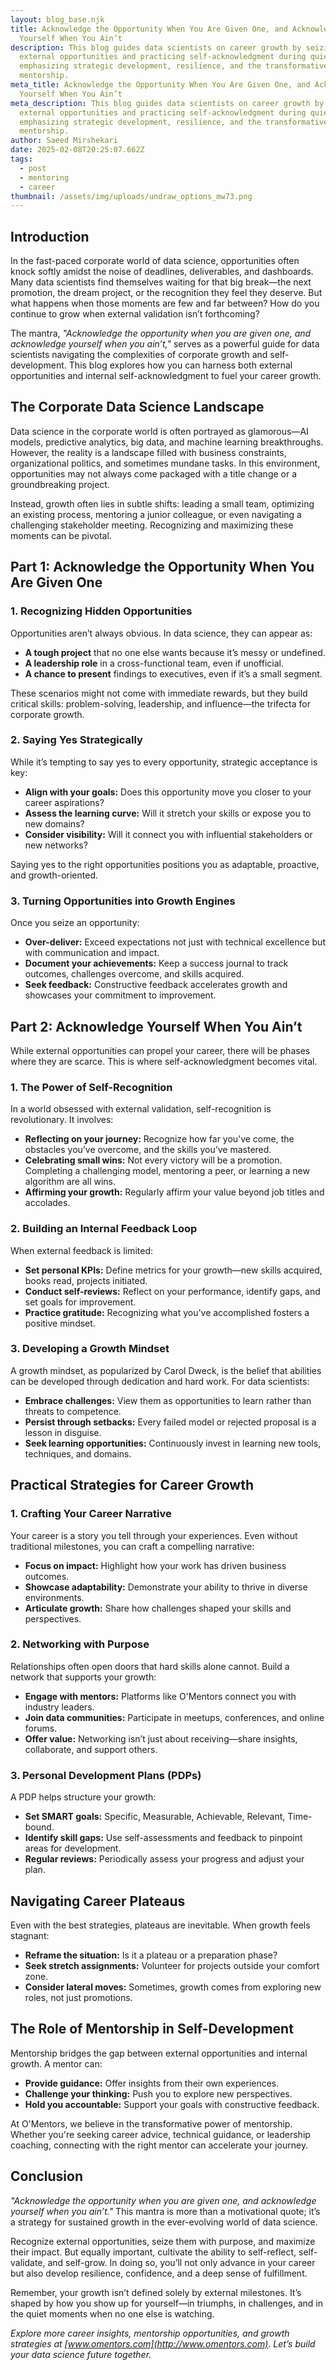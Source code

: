 ```yaml
---
layout: blog_base.njk
title: Acknowledge the Opportunity When You Are Given One, and Acknowledge
  Yourself When You Ain’t
description: This blog guides data scientists on career growth by seizing
  external opportunities and practicing self-acknowledgment during quiet phases,
  emphasizing strategic development, resilience, and the transformative power of
  mentorship.
meta_title: Acknowledge the Opportunity When You Are Given One, and Acknowledge
  Yourself When You Ain’t
meta_description: This blog guides data scientists on career growth by seizing
  external opportunities and practicing self-acknowledgment during quiet phases,
  emphasizing strategic development, resilience, and the transformative power of
  mentorship.
author: Saeed Mirshekari
date: 2025-02-08T20:25:07.662Z
tags:
  - post
  - mentoring
  - career
thumbnail: /assets/img/uploads/undraw_options_mw73.png
---
```






## Introduction

In the fast-paced corporate world of data science, opportunities often knock softly amidst the noise of deadlines, deliverables, and dashboards. Many data scientists find themselves waiting for that big break—the next promotion, the dream project, or the recognition they feel they deserve. But what happens when those moments are few and far between? How do you continue to grow when external validation isn’t forthcoming?

The mantra, *"Acknowledge the opportunity when you are given one, and acknowledge yourself when you ain’t,"* serves as a powerful guide for data scientists navigating the complexities of corporate growth and self-development. This blog explores how you can harness both external opportunities and internal self-acknowledgment to fuel your career growth.

## The Corporate Data Science Landscape

Data science in the corporate world is often portrayed as glamorous—AI models, predictive analytics, big data, and machine learning breakthroughs. However, the reality is a landscape filled with business constraints, organizational politics, and sometimes mundane tasks. In this environment, opportunities may not always come packaged with a title change or a groundbreaking project.

Instead, growth often lies in subtle shifts: leading a small team, optimizing an existing process, mentoring a junior colleague, or even navigating a challenging stakeholder meeting. Recognizing and maximizing these moments can be pivotal.

## Part 1: Acknowledge the Opportunity When You Are Given One

### 1. **Recognizing Hidden Opportunities**

Opportunities aren’t always obvious. In data science, they can appear as:

- **A tough project** that no one else wants because it’s messy or undefined.
- **A leadership role** in a cross-functional team, even if unofficial.
- **A chance to present** findings to executives, even if it’s a small segment.

These scenarios might not come with immediate rewards, but they build critical skills: problem-solving, leadership, and influence—the trifecta for corporate growth.

### 2. **Saying Yes Strategically**

While it’s tempting to say yes to every opportunity, strategic acceptance is key:

- **Align with your goals:** Does this opportunity move you closer to your career aspirations?
- **Assess the learning curve:** Will it stretch your skills or expose you to new domains?
- **Consider visibility:** Will it connect you with influential stakeholders or new networks?

Saying yes to the right opportunities positions you as adaptable, proactive, and growth-oriented.

### 3. **Turning Opportunities into Growth Engines**

Once you seize an opportunity:

- **Over-deliver:** Exceed expectations not just with technical excellence but with communication and impact.
- **Document your achievements:** Keep a success journal to track outcomes, challenges overcome, and skills acquired.
- **Seek feedback:** Constructive feedback accelerates growth and showcases your commitment to improvement.

## Part 2: Acknowledge Yourself When You Ain’t

While external opportunities can propel your career, there will be phases where they are scarce. This is where self-acknowledgment becomes vital.

### 1. **The Power of Self-Recognition**

In a world obsessed with external validation, self-recognition is revolutionary. It involves:

- **Reflecting on your journey:** Recognize how far you’ve come, the obstacles you’ve overcome, and the skills you’ve mastered.
- **Celebrating small wins:** Not every victory will be a promotion. Completing a challenging model, mentoring a peer, or learning a new algorithm are all wins.
- **Affirming your growth:** Regularly affirm your value beyond job titles and accolades.

### 2. **Building an Internal Feedback Loop**

When external feedback is limited:

- **Set personal KPIs:** Define metrics for your growth—new skills acquired, books read, projects initiated.
- **Conduct self-reviews:** Reflect on your performance, identify gaps, and set goals for improvement.
- **Practice gratitude:** Recognizing what you’ve accomplished fosters a positive mindset.

### 3. **Developing a Growth Mindset**

A growth mindset, as popularized by Carol Dweck, is the belief that abilities can be developed through dedication and hard work. For data scientists:

- **Embrace challenges:** View them as opportunities to learn rather than threats to competence.
- **Persist through setbacks:** Every failed model or rejected proposal is a lesson in disguise.
- **Seek learning opportunities:** Continuously invest in learning new tools, techniques, and domains.

## Practical Strategies for Career Growth

### 1. **Crafting Your Career Narrative**

Your career is a story you tell through your experiences. Even without traditional milestones, you can craft a compelling narrative:

- **Focus on impact:** Highlight how your work has driven business outcomes.
- **Showcase adaptability:** Demonstrate your ability to thrive in diverse environments.
- **Articulate growth:** Share how challenges shaped your skills and perspectives.

### 2. **Networking with Purpose**

Relationships often open doors that hard skills alone cannot. Build a network that supports your growth:

- **Engage with mentors:** Platforms like O'Mentors connect you with industry leaders.
- **Join data communities:** Participate in meetups, conferences, and online forums.
- **Offer value:** Networking isn’t just about receiving—share insights, collaborate, and support others.

### 3. **Personal Development Plans (PDPs)**

A PDP helps structure your growth:

- **Set SMART goals:** Specific, Measurable, Achievable, Relevant, Time-bound.
- **Identify skill gaps:** Use self-assessments and feedback to pinpoint areas for development.
- **Regular reviews:** Periodically assess your progress and adjust your plan.

## Navigating Career Plateaus

Even with the best strategies, plateaus are inevitable. When growth feels stagnant:

- **Reframe the situation:** Is it a plateau or a preparation phase?
- **Seek stretch assignments:** Volunteer for projects outside your comfort zone.
- **Consider lateral moves:** Sometimes, growth comes from exploring new roles, not just promotions.

## The Role of Mentorship in Self-Development

Mentorship bridges the gap between external opportunities and internal growth. A mentor can:

- **Provide guidance:** Offer insights from their own experiences.
- **Challenge your thinking:** Push you to explore new perspectives.
- **Hold you accountable:** Support your goals with constructive feedback.

At O'Mentors, we believe in the transformative power of mentorship. Whether you're seeking career advice, technical guidance, or leadership coaching, connecting with the right mentor can accelerate your journey.

## Conclusion

*"Acknowledge the opportunity when you are given one, and acknowledge yourself when you ain’t."* This mantra is more than a motivational quote; it’s a strategy for sustained growth in the ever-evolving world of data science.

Recognize external opportunities, seize them with purpose, and maximize their impact. But equally important, cultivate the ability to self-reflect, self-validate, and self-grow. In doing so, you’ll not only advance in your career but also develop resilience, confidence, and a deep sense of fulfillment.

Remember, your growth isn’t defined solely by external milestones. It’s shaped by how you show up for yourself—in triumphs, in challenges, and in the quiet moments when no one else is watching.

*Explore more career insights, mentorship opportunities, and growth strategies at [www.omentors.com](http://www.omentors.com). Let’s build your data science future together.*


